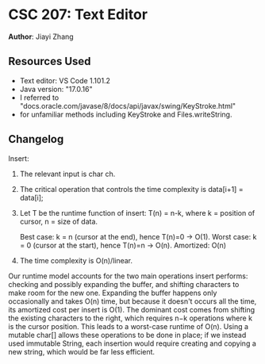# CSC 207: Text Editor

**Author**: Jiayi Zhang

## Resources Used

+ Text editor: VS Code 1.101.2
+ Java version: "17.0.16"
+ I referred to "docs.oracle.com/javase/8/docs/api/javax/swing/KeyStroke.html"
+ for unfamiliar methods including KeyStroke and Files.writeString.

## Changelog



Insert:

1. The relevant input is char ch.
2. The critical operation that controls the time complexity is data[i+1] = data[i];
3. Let T be the runtime function of insert:
    T(n) = n-k, where k = position of cursor, n = size of data.

    Best case: k = n (cursor at the end), hence T(n)=0 -> O(1).
    Worst case: k = 0 (cursor at the start), hence T(n)=n -> O(n).
    Amortized: O(n)

4. The time complexity is O(n)/linear.


Our runtime model accounts for the two main operations insert performs: checking and possibly 
expanding the buffer, and shifting characters to make room for the new one. Expanding the 
buffer happens only occasionally and takes O(n) time, but because it doesn't occurs all the time, 
its amortized cost per insert is O(1). The dominant cost comes from shifting the existing 
characters to the right, which requires n−k operations where k is the cursor position. 
This leads to a worst-case runtime of O(n). Using a mutable char[] allows these operations 
to be done in place; if we instead used immutable String, each insertion would require 
creating and copying a new string, which would be far less efficient.
